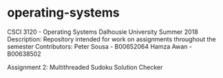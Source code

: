 # operating-systems
CSCI 3120 - Operating Systems
Dalhousie University
Summer 2018
Description: Repository intended for work on assignments throughout the semester
Contributors:
Peter Sousa -  B00652064
Hamza Awan - B00638502

Assignment 2: Multithreaded Sudoku Solution Checker

